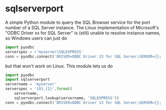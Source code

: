 # sqlserverport

A simple Python module to query the SQL Browser service for the port number of a SQL Server instance. The Linux implementation of Microsoft's "ODBC Driver xx for SQL Server" is (still) unable to resolve instance names, so Windows users can just do

```python
import pyodbc
serverspec = r'myserver\SQLEXPRESS'
conn = pyodbc.connect('DRIVER=ODBC Driver 13 for SQL Server;SERVER={};...'.format(serverspec))
```

but that won't work on Linux. This module lets us do

```python
import pyodbc
import sqlserverport
servername = 'myserver'
serverspec = '{0},{1}'.format(
    servername,
    sqlserverport.lookup(servername, 'SQLEXPRESS'))
conn = pyodbc.connect('DRIVER=ODBC Driver 13 for SQL Server;SERVER={};...'.format(serverspec))
```
